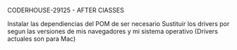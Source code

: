 CODERHOUSE-29125 - AFTER ClASSES

Instalar las dependiencias del POM de ser necesario
Sustituir los drivers por segun las versiones de mis navegadores y mi sistema operativo (Drivers actuales son para Mac)
